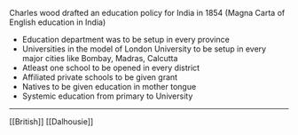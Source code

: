 Charles wood drafted an education policy for India in 1854 (Magna Carta of English education in India)

- Education department was to be setup in every province 
- Universities in the model of London University to be setup in every major cities like Bombay, Madras, Calcutta
- Atleast one school to be opened in every district
- Affiliated private schools to be given grant
- Natives to be given education in mother tongue
- Systemic education from primary to University

****
[[British]]
[[Dalhousie]]